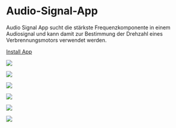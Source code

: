 # Audio-Signal-App

Audio Signal App sucht die stärkste Frequenzkomponente in einem Audiosignal und kann damit zur Bestimmung der Drehzahl eines Verbrennungsmotors verwendet werden.

[Install App](/Store/net.thecloudsite.audiosignalapp-Signed.apk)

![](/Documentation/images/Screenshot1.png)

![](/Documentation/images/Screenshot2.png)

![](/Documentation/images/Screenshot3.png)

![](/Documentation/images/Screenshot4.png)

![](/Documentation/images/Screenshot5.png)

![](/Documentation/images/Screenshot6.png)
